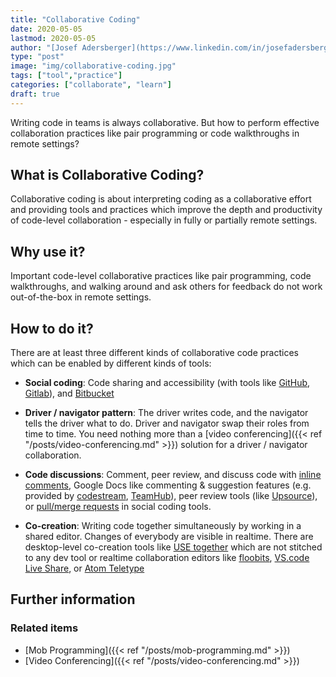 ```yaml
---
title: "Collaborative Coding"
date: 2020-05-05
lastmod: 2020-05-05
author: "[Josef Adersberger](https://www.linkedin.com/in/josefadersberger)"
type: "post"
image: "img/collaborative-coding.jpg"
tags: ["tool","practice"]
categories: ["collaborate", "learn"]
draft: true
---
```


Writing code in teams is always collaborative. But how to perform effective collaboration practices like pair programming or code walkthroughs in remote settings?
<!--more-->

## What is Collaborative Coding?

Collaborative coding is about interpreting coding as a collaborative effort and providing tools and practices which improve the depth and productivity of code-level collaboration - especially in fully or partially remote settings.

## Why use it?

Important code-level collaborative practices like pair programming, code walkthroughs, and walking around and ask others for feedback do not work out-of-the-box in remote settings.

## How to do it?

There are at least three different kinds of collaborative code practices which can be enabled by different kinds of tools:

 * **Social coding**: Code sharing and accessibility (with tools like [GitHub](https://github.com), [Gitlab](https://about.gitlab.com/)), and [Bitbucket](https://bitbucket.org/)
 
 * **Driver / navigator pattern**: The driver writes code, and the navigator tells the driver what to do. Driver and navigator swap their roles from time to time. You need nothing more than a [video conferencing]({{< ref "/posts/video-conferencing.md" >}}) solution for a driver / navigator collaboration.
 
 * **Code discussions**: Comment, peer review, and discuss code with [inline comments](https://en.wikipedia.org/wiki/Comment_(computer_programming)), Google Docs like commenting & suggestion features (e.g. provided by [codestream](https://www.codestream.com/), [TeamHub](https://teamhub.dev/)), peer review tools (like [Upsource](https://www.jetbrains.com/de-de/upsource/)), or [pull/merge requests](https://help.github.com/en/github/collaborating-with-issues-and-pull-requests/about-pull-requests) in social coding tools.
 
 * **Co-creation**: Writing code together simultaneously by working in a shared editor. Changes of everybody are visible in realtime. There are desktop-level co-creation tools like [USE together](https://www.use-together.com/) which are not stitched to any dev tool or realtime collaboration editors like [floobits](https://Floobits.com/), [VS.code Live Share](https://visualstudio.microsoft.com/services/live-share/), or [Atom Teletype](https://teletype.atom.io)

## Further information

### Related items

* [Mob Programming]({{< ref "/posts/mob-programming.md" >}})
* [Video Conferencing]({{< ref "/posts/video-conferencing.md" >}})
